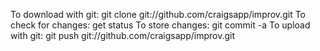 
To download with git:
   git clone git://github.com/craigsapp/improv.git
To check for changes:
   get status
To store changes:
   git commit -a
To upload with git:
   git push git://github.com/craigsapp/improv.git


